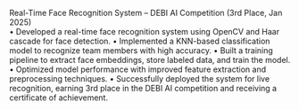 Real-Time Face Recognition System – DEBI AI Competition (3rd Place, Jan 2025)  
• Developed a real-time face recognition system using OpenCV and Haar cascade for face detection. 
• Implemented a KNN-based classification model to recognize team members with high accuracy. 
• Built a training pipeline to extract face embeddings, store labeled data, and train the model. 
• Optimized model performance with improved feature extraction and preprocessing techniques. 
• Successfully deployed the system for live recognition, earning 3rd place in the DEBI AI competition and 
receiving a certificate of achievement. 
